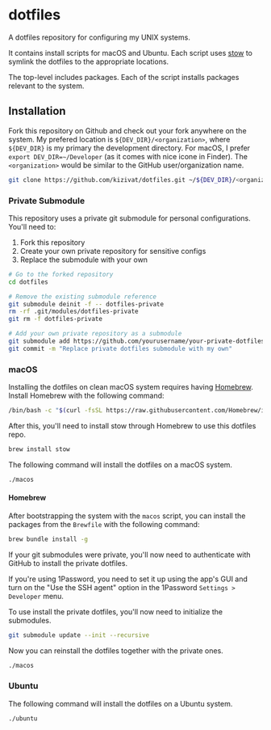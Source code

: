 # dotfiles

A dotfiles repository for configuring my UNIX systems.

It contains install scripts for macOS and Ubuntu. Each script uses
[stow](https://www.gnu.org/software/stow/) to symlink the dotfiles to the
appropriate locations.

The top-level includes packages. Each of the script installs packages relevant
to the system.

## Installation

Fork this repository on Github and check out your fork anywhere on the system. My prefered location is
`${DEV_DIR}/<organization>`, where `${DEV_DIR}` is my primary the development
directory. For macOS, I prefer `export DEV_DIR=~/Developer` (as it comes with nice icone in Finder). The `<organization>` would be similar to the GitHub user/organization
name.

```sh
git clone https://github.com/kizivat/dotfiles.git ~/${DEV_DIR}/<organization>
```

### Private Submodule

This repository uses a private git submodule for personal configurations. You'll need to:

1. Fork this repository
2. Create your own private repository for sensitive configs
3. Replace the submodule with your own

```bash
# Go to the forked repository
cd dotfiles

# Remove the existing submodule reference
git submodule deinit -f -- dotfiles-private
rm -rf .git/modules/dotfiles-private
git rm -f dotfiles-private

# Add your own private repository as a submodule
git submodule add https://github.com/yourusername/your-private-dotfiles.git dotfiles-private
git commit -m "Replace private dotfiles submodule with my own"
```

### macOS

Installing the dotfiles on clean macOS system requires having [Homebrew](https://brew.sh).
Install Homebrew with the following command:

```sh
/bin/bash -c "$(curl -fsSL https://raw.githubusercontent.com/Homebrew/install/HEAD/install.sh)" && eval "$(/opt/homebrew/bin/brew shellenv)"
```

After this, you'll need to install stow through Homebrew to use this dotfiles repo.

```sh
brew install stow
```

The following command will install the dotfiles on a macOS system.

```sh
./macos
```

#### Homebrew

After bootstrapping the system with the `macos` script, you can install the
packages from the `Brewfile` with the following command:

```sh
brew bundle install -g
```

If your git submodules were private, you'll now need to authenticate with GitHub
to install the private dotfiles.

If you're using 1Password, you need to set it up using the app's GUI and turn on
the "Use the SSH agent" option in the 1Password `Settings > Developer` menu.

To use install the private dotfiles, you'll now need to initialize the submodules.

```sh
git submodule update --init --recursive
```

Now you can reinstall the dotfiles together with the private ones.

```sh
./macos
```

### Ubuntu

The following command will install the dotfiles on a Ubuntu system.

```sh
./ubuntu
```
